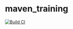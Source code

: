 # maven_training

[![Build CI](https://codecov.io/gh/settings/badge)](https://docs.github.com/en/actions/managing-workflow-runs/adding-a-workflow-status-badge)


